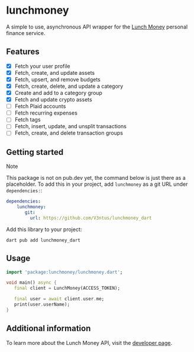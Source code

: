 # lunchmoney

A simple to use, asynchronous API wrapper for the [Lunch Money](https://lunchmoney.app/) personal
finance service.

## Features

- [x] Fetch your user profile
- [x] Fetch, create, and update assets
- [x] Fetch, upsert, and remove budgets
- [x] Fetch, create, delete, and update a category
- [x] Create and add to a category group
- [x] Fetch and update crypto assets
- [ ] Fetch Plaid accounts
- [ ] Fetch recurring expenses
- [ ] Fetch tags
- [ ] Fetch, insert, update, and unsplit transactions
- [ ] Fetch, create, and delete transaction groups

## Getting started

> [!NOTE]
> This package is not on pub.dev yet, the command below is just there as a placeholder.
> To add this in your project, add `lunchmoney` as a git URL under `dependencies:`:
> ```yaml
> dependencies:
>     lunchmoney:
>        git:
>          url: https://github.com/V3ntus/lunchmoney_dart
> ```

Add this library to your project:
```
dart pub add lunchmoney_dart
```

## Usage
```dart
import 'package:lunchmoney/lunchmoney.dart';

void main() async {
   final client = LunchMoney(ACCESS_TOKEN);

   final user = await client.user.me;
   print(user.userName);
}

```

## Additional information

To learn more about the Lunch Money API, visit the [developer page](https://lunchmoney.dev/).
